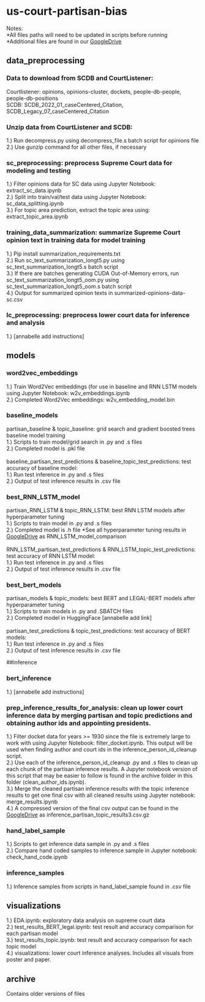 # us-court-partisan-bias
Notes: 
<br>*All files paths will need to be updated in scripts before running
<br>*Additional files are found in our [GoogleDrive](https://drive.google.com/drive/folders/1FLyUYnxbc8VfNZUw-J5uK30uddR2MNgP?usp=drive_link) 

## data_preprocessing
### Data to download from SCDB and CourtListener: 
Courtlistener: opinions, opinions-cluster, dockets, people-db-people, people-db-positions
<br>SCDB: SCDB_2022_01_caseCentered_Citation, SCDB_Legacy_07_caseCentered_Citation

### Unzip data from CourtListener and SCDB: 
1.) Run decompress.py using decompress\_file.s batch script for opinions file
<br>2.) Use gunzip command for all other files, if necessary

### sc_preprocessing: preprocess Supreme Court data for modeling and testing
1.) Filter opinions data for SC data using Jupyter Notebook: extract_sc_data.ipynb
<br>2.) Split into train/val/test data using Jupyter Notebook: sc_data_splitting.ipynb
<br>3.) For topic area prediction, extract the topic area using: extract_topic_area.ipynb

### training_data_summarization: summarize Supreme Court opinion text in training data for model training
1.) Pip install summarization_requirements.txt
<br>2.) Run sc_text_summarization_longt5.py using sc_text_summarization_longt5.s batch script
<br>3.) If there are batches generating CUDA Out-of-Memory errors, run sc_text_summarization_longt5_oom.py using sc_text_summarization_longt5_oom.s batch script
<br>4.) Output for summarized opinion texts in summarized-opinions-data-sc.csv

### lc_preprocessing: preprocess lower court data for inference and analysis
1.) [annabelle add instructions]

## models

### word2vec_embeddings
1.) Train Word2Vec embeddings (for use in baseline and RNN LSTM models using Jupyter Notebook: w2v_embeddings.ipynb
<br>2.) Completed Word2Vec embeddings: w2v_embedding_model.bin

### baseline_models
partisan_baseline \& topic_baseline: grid search and gradient boosted trees baseline model training 
<br>1.) Scripts to train model/grid search in .py and .s files
<br>2.) Completed model is .pkl file
<br><br>baseline_partisan_test_predictions \& baseline_topic_test_predictions: test accuracy of baseline model:
<br>1.) Run test inference in .py and .s files
<br>2.) Output of test inference results in .csv file

### best_RNN_LSTM_model
partisan_RNN_LSTM \& topic_RNN_LSTM: best RNN LSTM models after hyperparameter tuning
<br>1.) Scripts to train model in .py and .s files
<br>2.) Completed model is .h file
*See all hyperparameter tuning results in [GoogleDrive](https://drive.google.com/drive/folders/1FLyUYnxbc8VfNZUw-J5uK30uddR2MNgP?usp=drive_link) as RNN_LSTM_model_comparison
<br><br>RNN_LSTM_partisan_test_predictions \& RNN_LSTM_topic_test_predictions: test accuracy of RNN LSTM model:
<br>1.) Run test inference in .py and .s files
<br>2.) Output of test inference results in .csv file

### best_bert_models
partisan_models \& topic_models: best BERT and LEGAL-BERT models after hyperparameter tuning
<br>1.) Scripts to train models in .py and .SBATCH files
<br>2.) Completed model in HuggingFace [annabelle add link]
<br><br>partisan_test_predictions \& topic_test_predictions: test accuracy of BERT models:
<br>1.) Run test inference in .py and .s files
<br>2.) Output of test inference results in .csv file

##inference

### bert_inference
1.) [annabelle add instructions]

### prep_inference_results_for_analysis: clean up lower court inference data by merging partisan and topic predictions and obtaining author ids and appointing presidents.
1.) Filter docket data for years  >= 1930 since the file is extremely large to work with using Jupyter Notebook: filter_docket.ipynb.  This output will be used when finding author and court ids in the inference_person_id_cleanup script.
<br>2.) Use each of the inference_person_id_cleanup .py and .s files to clean up each chunk of the partisan inference results.  A Jupyter notebook version of this script that may be easier to follow is found in the archive folder in this folder (clean_author_ids.ipynb).
<br>3.) Merge the cleaned partisan inference results with the topic inference results to get one final csv with all cleaned results using Jupyter notebook: merge_results.ipynb
<br>4.) A compressed version of the final csv output can be found in the [GoogleDrive](https://drive.google.com/drive/folders/1FLyUYnxbc8VfNZUw-J5uK30uddR2MNgP?usp=drive_link) as inference_partisan_topic_results3.csv.gz
### hand_label_sample
1.) Scripts to get inference data sample in .py and .s files
<br>2.) Compare hand coded samples to inference sample in Jupyter notebook: check_hand_code.ipynb
### inference_samples
1.) Inference samples from scripts in hand_label_sample found in .csv file

## visualizations
1.) EDA.ipynb: exploratory data analysis on supreme court data
<br>2.) test_results_BERT_legal.ipynb: test result and accuracy comparison for each partisan model 
<br>3.) test_results_topic.ipynb: test result and accuracy comparison for each topic model 
<br>4.) visualizations: lower court inference analyses.  Includes all visuals from poster and paper. 

## archive
Contains older versions of files 

